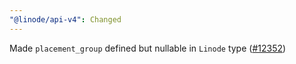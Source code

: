 ```yaml
---
"@linode/api-v4": Changed
---
```


Made `placement_group` defined but nullable in `Linode` type ([#12352](https://github.com/linode/manager/pull/12352))
